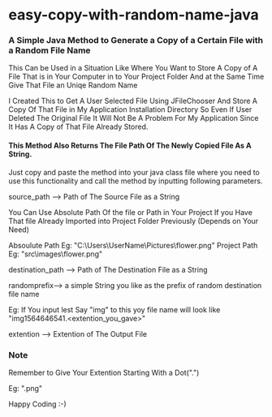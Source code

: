 # easy-copy-with-random-name-java
<html><h3>A Simple Java Method to Generate a Copy of a Certain File with a Random File Name</h3><html> 

This Can be Used in a Situation Like Where You Want to Store A Copy of A File That is in Your Computer in to Your Project Folder
And at the Same Time Give That File an Uniqe Random Name

I Created This to Get A User Selected File Using JFileChooser And Store A Copy Of That File in My Application Installation Directory 
So Even If User Deleted The Original File It Will Not Be A Problem For My Application Since It Has A Copy of That File Already Stored.

<html><h4>This Method Also Returns The File Path Of The Newly Copied File As A String.</h4></html>

Just copy and paste the method into your java class file where you need to use this functionality 
and call the method by inputting following parameters.

source_path --> Path of The Source File as a String 

You Can Use Absolute Path Of the file or Path in Your Project If you Have That file Already Imported into Project Folder Previously
(Depends on Your Need)

Absoulute Path Eg: "C:\Users\UserName\Pictures\flower.png"
Project Path Eg: "src\\images\\flower.png"

destination_path --> Path of The Destination File as a String

randomprefix--> a simple String you like as the prefix of random destination file name

Eg: If You input lest Say "img" to this yoy file name will look like  "img1564646541.<extention_you_gave>"

extention --> Extention of The Output File

<html><h3>Note</h3><html>

Remember to Give Your Extention Starting With a Dot(".")

Eg: ".png"

Happy Coding :-)
